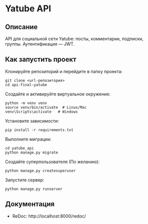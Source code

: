 # Yatube API

## Описание

API для социальной сети Yatube: посты, комментарии, подписки, группы. Аутентификация — JWT.

## Как запустить проект

Клонируйте репозиторий и перейдите в папку проекта:

```
git clone <url-репозитория>
cd api-final-yatube
```

Создайте и активируйте виртуальное окружение:

```
python -m venv venv
source venv/bin/activate  # Linux/Mac
venv\Scripts\activate   # Windows
```

Установите зависимости:

```
pip install -r requirements.txt
```

Выполните миграции:

```
cd yatube_api
python manage.py migrate
```

Создайте суперпользователя (По желанию):

```
python manage.py createsuperuser
```

Запустите сервер:

```
python manage.py runserver
```

## Документация

- ReDoc: http://localhost:8000/redoc/
